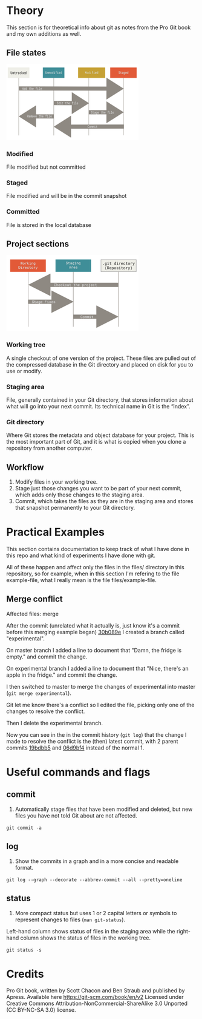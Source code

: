 # Theory
This section is for theoretical info about git as notes from the Pro Git book and my own additions as well.

## File states
<img src="screenshots/file-states.png" width="350" height="200">

### Modified
File modified but not committed

### Staged
File modified and will be in the commit snapshot

### Committed
File is stored in the local database

## Project sections
<img src="screenshots/project-sections.png" width="350" height="200">

### Working tree
A single checkout of one version of the project.
These files are pulled out of the compressed database in the Git directory and placed on disk for you to use or modify.

### Staging area
File, generally contained in your Git directory, that stores information about what will go into your next commit.
Its technical name in Git is the “index”.

### Git directory
Where Git stores the metadata and object database for your project.
This is the most important part of Git, and it is what is copied when you clone a repository from another computer.

## Workflow
1. Modify files in your working tree.
2. Stage just those changes you want to be part of your next commit, which adds only those changes to the staging area.
3. Commit, which takes the files as they are in the staging area and stores that snapshot permanently to your Git directory.

# Practical Examples
This section contains documentation to keep track of what I have done in this repo and what kind of experiments I have done with git.

All of these happen and affect only the files in the files/ directory in this repository, so for example, when in this section I'm refering to the file example-file, what I really mean is the file files/example-file.

## Merge conflict
Affected files: merge

After the commit (unrelated what it actually is, just know it's a commit before this merging example began) <a href="https://github.com/2xer/tr/commit/30b089e24513a8304cc0174e5dd26bece52f0a5a">30b089e</a> I created a branch called "experimental".

On master branch I added a line to document that "Damn, the fridge is empty." and commit the change.

On experimental branch I added a line to document that "Nice, there's an apple in the fridge." and commit the change.

I then switched to master to merge the changes of experimental into master (`git merge experimental`).

Git let me know there's a conflict so I edited the file, picking only one of the changes to resolve the conflict.

Then I delete the experimental branch.

Now you can see in the in the commit history (`git log`) that the change I made to resolve the conflict is the (then) latest commit, with 2 parent commits <a href="https://github.com/2xer/tr/commit/19bdbb508b6dc4f62eeab66dfa062b62accca162">19bdbb5</a> and <a href="https://github.com/2xer/tr/commit/06d9bf492bd392ca9fbd74822bf93e3ba1caedf7">06d9bf4</a> instead of the normal 1.

# Useful commands and flags

## commit
1. Automatically stage files that have been modified and deleted, but new files you have not told Git about are not affected.

`git commit -a`

## log
1. Show the commits in a graph and in a more concise and readable format.

`git log --graph --decorate --abbrev-commit --all --pretty=oneline`

## status
1. More compact status but uses 1 or 2 capital letters or symbols to represent changes to files (`man git-status`).

Left-hand column shows status of files in the staging area while the right-hand column shows the status of files in the working tree.

`git status -s`

# Credits
Pro Git book, written by Scott Chacon and Ben Straub and published by Apress.
Available here https://git-scm.com/book/en/v2
Licensed under Creative Commons Attribution-NonCommercial-ShareAlike 3.0 Unported (CC BY-NC-SA 3.0) license.
